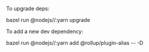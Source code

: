 To upgrade deps:

bazel run @nodejs//:yarn upgrade

To add a new dev dependency:

bazel run @nodejs//:yarn add @rollup/plugin-alias -- -D
